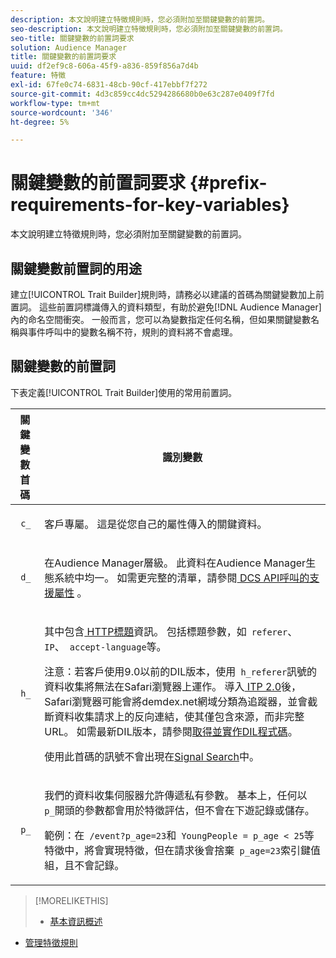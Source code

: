 ```yaml
---
description: 本文說明建立特徵規則時，您必須附加至關鍵變數的前置詞。
seo-description: 本文說明建立特徵規則時，您必須附加至關鍵變數的前置詞。
seo-title: 關鍵變數的前置詞要求
solution: Audience Manager
title: 關鍵變數的前置詞要求
uuid: df2ef9c8-606a-45f9-a836-859f856a7d4b
feature: 特徵
exl-id: 67fe0c74-6831-48cb-90cf-417ebbf7f272
source-git-commit: 4d3c859cc4dc5294286680b0e63c287e0409f7fd
workflow-type: tm+mt
source-wordcount: '346'
ht-degree: 5%

---
```


# 關鍵變數的前置詞要求 {#prefix-requirements-for-key-variables}

本文說明建立特徵規則時，您必須附加至關鍵變數的前置詞。

<!-- r_tb_variable_prefixes.xml -->

## 關鍵變數前置詞的用途

建立[!UICONTROL Trait Builder]規則時，請務必以建議的首碼為關鍵變數加上前置詞。 這些前置詞標識傳入的資料類型，有助於避免[!DNL Audience Manager]內的命名空間衝突。 一般而言，您可以為變數指定任何名稱，但如果關鍵變數名稱與事件呼叫中的變數名稱不符，規則的資料將不會處理。

## 關鍵變數的前置詞

下表定義[!UICONTROL Trait Builder]使用的常用前置詞。

<table id="table_CFEFA1DBDF904736B6EA2640B7AD26E5"> 
 <thead> 
  <tr> 
   <th colname="col1" class="entry"> 關鍵變數首碼 </th> 
   <th colname="col2" class="entry"> 識別變數 </th> 
  </tr>
 </thead>
 <tbody> 
  <tr> 
   <td colname="col1"><code> c_</code> </td> 
   <td colname="col2"> <p>客戶專屬。 這是從您自己的屬性傳入的關鍵資料。 </p> </td> 
  </tr> 
  <tr> 
   <td colname="col1"><code> d_</code> </td> 
   <td colname="col2"> <p>在<span class="keyword">Audience Manager</span>層級。 此資料在<span class="keyword">Audience Manager</span>生態系統中均一。 如需更完整的清單，請參閱<a href="../../api/dcs-intro/dcs-api-reference/dcs-keys.md"> DCS API呼叫的支援屬性</a> 。</p> </td> 
  </tr>
  <tr> 
   <td colname="col1"><code> h_</code> </td> 
   <td colname="col2"> <p>其中包含<a href="https://en.wikipedia.org/wiki/List_of_HTTP_header_fields" scope="external" format="html"> HTTP標題</a>資訊。 包括標題參數，如<code> referer</code>、<code> IP</code>、<code> accept-language</code>等。 </p> <p> <p>注意：若客戶使用9.0以前的DIL版本，使用<code> h_referer</code>訊號的資料收集將無法在Safari瀏覽器上運作。 導入<a href="https://webkit.org/blog/8311/intelligent-tracking-prevention-2-0/" format="https" scope="external"> ITP 2.0</a>後，Safari瀏覽器可能會將demdex.net網域分類為追蹤器，並會截斷資料收集請求上的反向連結，使其僅包含來源，而非完整URL。 如需最新DIL版本，請參閱<a href="../../dil/dil-overview.md#get-implement-dil-code">取得並實作DIL程式碼</a>。<p>使用此首碼的訊號不會出現在<a href="../data-explorer/data-explorer-signals-search/data-explorer-signals-search.md">Signal Search</a>中。</p></p> </p> </td> 
  </tr> 
  <tr> 
   <td colname="col1"><code> p_</code> </td> 
   <td colname="col2"> <p>我們的<span class="wintitle">資料收集伺服器</span>允許傳遞私有參數。 基本上，任何以<code> p_</code>開頭的參數都會用於特徵評估，但不會在下遊記錄或儲存。 </p> <p>範例：在<code> /event?p_age=23</code>和<code> YoungPeople = p_age &lt; 25</code>等特徵中，將會實現特徵，但在請求後會捨棄<code> p_age=23</code>索引鍵值組，且不會記錄。 </p> </td> 
  </tr> 
 </tbody> 
</table>

>[!MORELIKETHIS]
>
>* [基本資訊概述](../../features/traits/create-onboarded-rule-based-traits.md)
* [管理特徵規則](../../features/traits/manage-trait-rules.md#managing-trait-rules)


